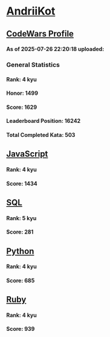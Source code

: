 # [AndriiKot](https://www.codewars.com/users/AndriiKot)

## [CodeWars Profile](https://www.codewars.com/users/AndriiKot)

#### As of 2025-07-26 22:20:18 uploaded:

### General Statistics

#### Rank: 4 kyu

#### Honor: 1499

#### Score: 1629

#### Leaderboard Position: 16242

#### Total Completed Kata: 503



## [JavaScript](https://github.com/AndriiKot/JavaScript__CodeWars)

#### Rank: 4 kyu

#### Score: 1434


## [SQL](https://github.com/AndriiKot/SQL__CodeWars)

#### Rank: 5 kyu

#### Score: 281


## [Python](https://github.com/AndriiKot/Python__CodeWars)

#### Rank: 4 kyu

#### Score: 685


## [Ruby](https://github.com/AndriiKot/Ruby__CodeWars)

#### Rank: 4 kyu

#### Score: 939

